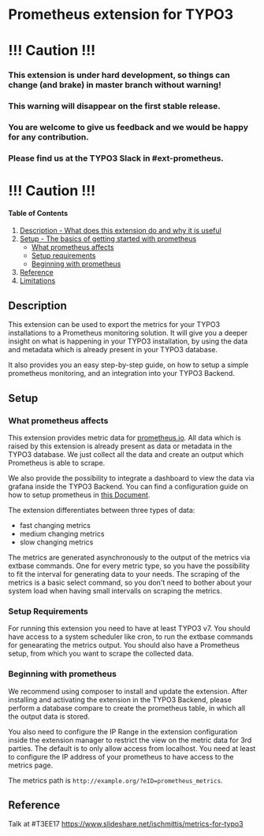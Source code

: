 # Prometheus extension for TYPO3

# !!! Caution !!!
### This extension is under hard development, so things can change (and brake) in master branch without warning!
### This warning will disappear on the first stable release. 
### You are welcome to give us feedback and we would be happy for any contribution. 
### Please find us at the TYPO3 Slack in #ext-prometheus.
# !!! Caution !!!


#### Table of Contents
1. [Description - What does this extension do and why it is useful](#description)
2. [Setup - The basics of getting started with prometheus](#setup)
    * [What prometheus affects](#what-prometheus-affects)
    * [Setup requirements](#setup-requirements)
    * [Beginning with prometheus](#beginning-with-prometheus)
3. [Reference](#reference)
4. [Limitations](#limitations)

## Description

This extension can be used to export the metrics for your TYPO3 installations to a Prometheus monitoring solution. It 
will give you a deeper insight on what is happening in your TYPO3 installation, by using the data and metadata which
is already present in your TYPO3 database.

It also provides you an easy step-by-step guide, on how to setup a simple prometheus monitoring, and an integration into
your TYPO3 Backend.

## Setup

### What prometheus affects

This extension provides metric data for <a href="https://prometheus.io">prometheus.io</a>. All data which is raised by 
this extension is already present as data or metadata in the TYPO3 database. We just collect all the data and create an
output which Prometheus is able to scrape. 

We also provide the possibility to integrate a dashboard to view the data via grafana inside the TYPO3 Backend. You can
find a configuration guide on how to setup prometheus in <a href="/PrometheusDocker/README.md">this Document</a>.   

The extension differentiates between three types of data:
- fast changing metrics
- medium changing metrics
- slow changing metrics

The metrics are generated asynchronously to the output of the metrics via extbase commands. One for every metric 
type, so you have the possibility to fit the interval for generating data to your needs. The scraping of the metrics is
a basic select command, so you don't need to bother about your system load when having small intervalls on scraping the
metrics.

### Setup Requirements

For running this extension you need to have at least TYPO3 v7. You should have access to a system scheduler like cron, 
to run the extbase commands for genearating the metrics output. You should also have a Prometheus setup, from which you
want to scrape the collected data.

### Beginning with prometheus

We recommend using composer to install and update the extension. After installing and activating the extension in the
TYPO3 Backend, please perform a database compare to create the prometheus table, in which all the output data is stored.

You also need to configure the IP Range in the extension configuration inside the extension manager to restrict the view 
on the metric data for 3rd parties. The default is to only allow access from localhost. You need at least to configure 
the IP address of your prometheus to have access to the metrics page.

The metrics path is `http://example.org/?eID=prometheus_metrics`.

## Reference
Talk at #T3EE17 https://www.slideshare.net/ischmittis/metrics-for-typo3

